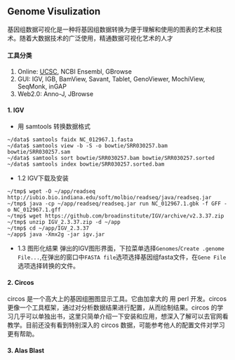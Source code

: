 ## Genome Visulization

基因组数据可视化是一种将基因组数据转换为便于理解和使用的图表的艺术和技术。随着大数据技术的广泛使用，精通数据可视化艺术的人才

#### 工具分类

1. Online: [UCSC][], NCBI Ensembl, GBrowse
2. GUI: IGV, IGB, BamView, Savant, Tablet, GenoViewer, MochiView, SeqMonk, inGAP
3. Web2.0: Anno-J, JBrowse

#### 1. IGV

* 用 samtools 转换数据格式
```
~/data$ samtools faidx NC_012967.1.fasta
~/data$ samtools view -b -S -o bowtie/SRR030257.bam bowtie/SRR030257.sam
~/data$ samtools sort bowtie/SRR030257.bam bowtie/SRR030257.sorted
~/data$ samtools index bowtie/SRR030257.sorted.bam
```

* 1.2 IGV下载及安装
```
~/tmp$ wget -O ~/app/readseq http://iubio.bio.indiana.edu/soft/molbio/readseq/java/readseq.jar
~/tmp$ java -cp ~/app/readseq/readseq.jar run NC_012967.1.gbk -f GFF -o NC_012967.1.gff
~/tmp$ wget https://github.com/broadinstitute/IGV/archive/v2.3.37.zip
~/tmp$ unzip IGV_2.3.37.zip -d ~/app
~/tmp$ cd ~/app/IGV_2.3.37
~/app$ java -Xmx2g -jar igv.jar
```

* 1.3 图形化结果
弹出的IGV图形界面，下拉菜单选择`Genomes`/`Create .genome File...`,在弹出的窗口中`FASTA file`选项选择基因组fasta文件，在`Gene File`选项选择转换的文件。

#### 2. Circos

circos 是一个高大上的基因组圈图显示工具。它由加拿大的 用 perl 开发。circos 更像一个工具框架，通过对分析数据结果进行配置，从而绘制结果。circos 的学习几乎可以单独出书，这里只简单介绍一下安装和应用，想深入了解可以去官网看教学。目前还没有看到特别深入的 circos 数据，可能参考他人的配置文件对学习更有帮助。

#### 3. Alas Blast



[UCSC]: https://genome.ucsc.edu/cgi-bin/hgTracks "UCSC"